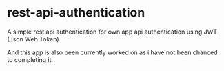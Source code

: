# rest-api-authentication

A simple rest api authentication for own app api authentication using JWT (Json Web Token)

And this app is also been currently worked on as i have not been chanced to completing it

